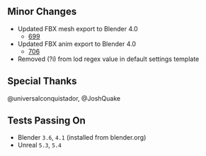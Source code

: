 ## Minor Changes
* Updated FBX mesh export to Blender 4.0
  * [699](https://github.com/EpicGamesExt/BlenderTools/pull/699) 
* Updated FBX anim export to Blender 4.0 
  * [706](https://github.com/EpicGamesExt/BlenderTools/pull/706)
* Removed (?i) from lod regex value in default settings template

## Special Thanks
@universalconquistador, @JoshQuake

## Tests Passing On
* Blender `3.6`, `4.1` (installed from blender.org)
* Unreal `5.3`, `5.4`